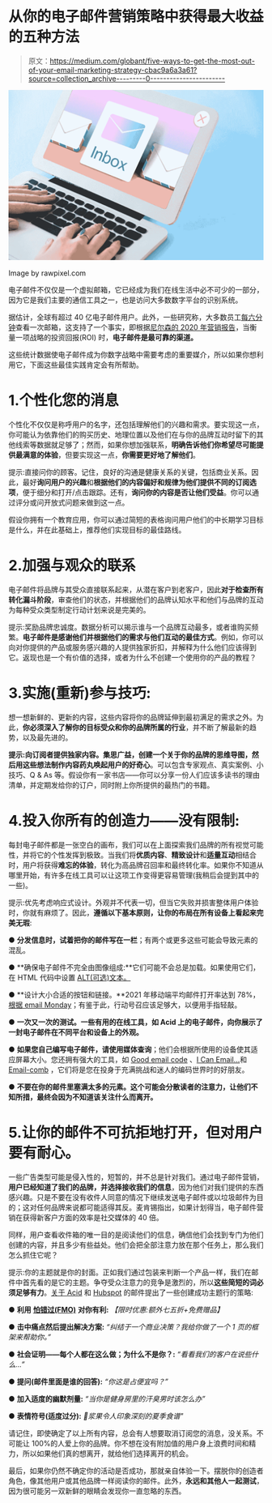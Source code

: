 # 从你的电子邮件营销策略中获得最大收益的五种方法

> 原文：<https://medium.com/globant/five-ways-to-get-the-most-out-of-your-email-marketing-strategy-cbac9a6a3a61?source=collection_archive---------0----------------------->

![](img/70947005fadc5efd5102bf59b3d0b648.png)

Image by rawpixel.com

电子邮件不仅仅是一个虚拟邮箱，它已经成为我们在线生活中必不可少的一部分，因为它是我们主要的通信工具之一，也是访问大多数数字平台的识别系统。

据估计，全球有超过 40 亿电子邮件用户。此外，一些研究称，大多数员工[每六分钟](https://www.netflix.com/co/title/81098586)查看一次邮箱，这支持了一个事实，即根据[尼尔森的 2020 年营销报告](https://www.nielsen.com/es/insights/2020/nielsen-annual-marketing-report-the-age-of-dissonance/)，当衡量一项战略的投资回报(ROI) 时，**电子邮件是最可靠的渠道。**

这些统计数据使电子邮件成为你数字战略中需要考虑的重要媒介，所以如果你想利用它，下面这些最佳实践肯定会有所帮助。

# 1.个性化您的消息

个性化不仅仅是称呼用户的名字，还包括理解他们的兴趣和需求。要实现这一点，你可能认为依靠他们的购买历史、地理位置以及他们在与你的品牌互动时留下的其他线索等数据就足够了；然而，如果你想加强联系，**明确告诉他们你希望尽可能提供最满意的体验**，但要实现这一点，**你需要更好地了解他们**。

提示:直接问你的顾客。记住，良好的沟通是健康关系的关键，包括商业关系。因此，最好**询问用户的兴趣**和**根据他们的内容偏好和规律为他们提供不同的订阅选项**，便于细分和打开/点击跟踪。还有，**询问你的内容是否让他们受益**。你可以通过评分或问开放式问题来做到这一点。

假设你拥有一个教育应用，你可以通过简短的表格询问用户他们的中长期学习目标是什么，并在此基础上，推荐他们实现目标的最佳路线。

# 2.加强与观众的联系

电子邮件将品牌与其受众直接联系起来，从潜在客户到老客户，因此**对于检查所有转化漏斗阶段**，审查他们的状态，并根据他们的品牌认知水平和他们与品牌的互动为每种受众类型制定行动计划来说是完美的。

提示:奖励品牌忠诚度。数据分析可以揭示谁与一个品牌互动最多，或者谁购买频繁。**电子邮件是感谢他们并根据他们的需求与他们互动的最佳方式**。例如，你可以向对你提供的产品或服务感兴趣的人提供独家折扣，并解释为什么他们应该得到它。返现也是一个有价值的选择，或者为什么不创建一个使用你的产品的教程？

# 3.实施(重新)参与技巧:

想一想新鲜的、更新的内容，这些内容将你的品牌延伸到最初满足的需求之外。为此，**你必须深入了解你的目标受众和你的品牌所属的行业**，并不断了解最新的趋势，以及最先进的。

**提示:向订阅者提供独家内容。**集思广益，创建一个关于你的品牌的思维导图，然后用这些想法制作内容药丸**唤起用户的好奇心**。可以包含专家观点、真实案例、小技巧、Q & As 等。假设你有一家书店——你可以分享一份人们应该多读书的理由清单，并定期发给你的订户，同时附上你所提供的最热门的书籍。

# 4.投入你所有的创造力——没有限制:

每封电子邮件都是一张空白的画布，我们可以在上面探索我们品牌的所有视觉可能性，并将它的个性发挥到极致。当我们将**优质内容**、**精致设计**和**适量互动**相结合时，用户将获得**难忘的体验**，转化为高品牌召回率和最终转化率。如果你不知道从哪里开始，有许多在线工具可以让这项工作变得更容易管理(我稍后会提到其中的一些)。

提示:优先考虑响应式设计。外观并不代表一切，但当它失败并损害整体用户体验时，你就有麻烦了。因此，**遵循以下基本原则，让你的布局在所有设备上看起来完美无瑕**:

● **分发信息时，试着把你的邮件写在一栏**；有两个或更多这些可能会导致元素的混乱。

● **确保电子邮件不完全由图像组成:**它们可能不会总是加载。如果使用它们，在 HTML 代码中设置 [ALT(可选)文本。](https://moz.com/learn/seo/alt-text)

● **设计大小合适的按钮和链接。**2021 年移动端平均邮件打开率达到 78%，[根据 email Monday](https://www.emailmonday.com/mobile-email-usage-statistics/)；有鉴于此，行动号召应该足够大，以便用手指轻敲。

● **一次又一次的测试。一些有用的在线工具，如 Acid 上的电子邮件，向你展示了一封电子邮件在不同平台和设备上的外观。**

● **如果您自己编写电子邮件，请使用媒体查询**；他们会根据所使用的设备使其适应屏幕大小。您还拥有强大的工具，如 [Good email code](https://www.goodemailcode.com/) 、[I Can Email…](https://www.caniemail.com/)和 [Email-comb](https://codsen.com/os/email-comb/play) ，它们将是您在投身于充满挑战和迷人的编码世界时的好朋友。

● **不要在你的邮件里塞满太多的元素。这个可能会分散读者的注意力，让他们不知所措，最终会因为不知道该关注什么而离开。**

# 5.让你的邮件不可抗拒地打开，但对用户要有耐心。

一些广告类型可能是侵入性的，短暂的，并不总是针对我们。通过电子邮件营销，**用户已经知道了我们的品牌，并选择接收我们的信息**，因为他们对我们提供的东西感兴趣。只是不要在没有收件人同意的情况下继续发送电子邮件或以垃圾邮件为目的；这对任何品牌来说都可能适得其反。麦肯锡指出，如果计划得当，电子邮件营销在获得新客户方面的效率是社交媒体的 40 倍。

同样，用户查看收件箱的唯一目的是阅读他们的信息，确信他们会找到专门为他们创建的内容，并且多少有些益处。他们会把全部注意力放在那个任务上，那么我们怎么抓住它呢？

提示:你的主题就是你的封面。正如我们通过包装来判断一个产品一样，我们在邮件中首先看的是它的主题。争夺受众注意力的竞争是激烈的，所以**这些简短的词必须足够有力**。[关于 Acid](https://www.emailonacid.com/blog/article/email-marketing/increase-email-engagement/) 和 [Hubspot](https://offers.hubspot.com/email-subject-lines?hubs_post-cta=anchor&hsCtaTracking=c706e2ec-2e42-4977-a207-44505d19f1fe%7Cb8768eee-767a-4d98-ab59-53aba66e5d7c) 的邮件提出了一些创建成功主题行的策略:

● **利用** [**怕错过(FMO)**](https://en.wikipedia.org/wiki/Fear_of_missing_out) **对你有利:**
*【限时优惠:额外七五折+免费赠品】*

● **击中痛点然后提出解决方案:**
*“纠结于一个商业决策？我给你做了一个 1 页的框架来帮助你。”*

● **社会证明——每个人都在这么做；为什么不是你？:**
*“看看我们的客户在说些什么…”*

● **提问(邮件里面是谁的回答):**
*“你这是占便宜吗？”*

● **加入适度的幽默剂量:**
*“当你是健身房里的汗臭男时该怎么办”*

● **表情符号(适度过分):** *🍓浆果令人印象深刻的夏季食谱"*

请记住，即使确定了以上所有内容，总会有人想要取消订阅您的消息，没关系。不可能让 100%的人爱上你的品牌。你不想在没有附加值的用户身上浪费时间和精力，所以如果他们真的想离开，就给他们选择离开的机会。

最后，如果你仍然不确定你的活动是否成功，那就亲自体验一下。摆脱你的创造者角色，像其他用户或其他品牌一样阅读你的邮件。此外，**永远和其他人一起测试**，因为很可能另一双新鲜的眼睛会发现你一直忽略的东西。